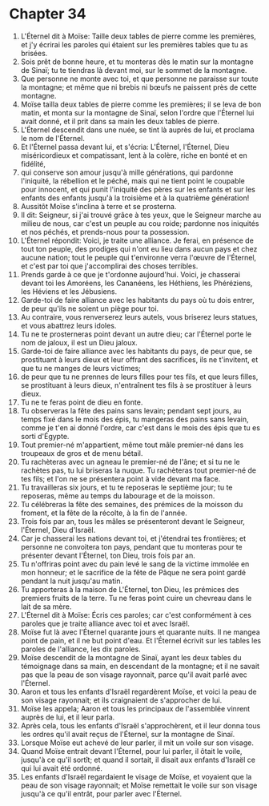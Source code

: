 # Chapter 34

1. L'Éternel dit à Moïse: Taille deux tables de pierre comme les premières, et j'y écrirai les paroles qui étaient sur les premières tables que tu as brisées.
2. Sois prêt de bonne heure, et tu monteras dès le matin sur la montagne de Sinaï; tu te tiendras là devant moi, sur le sommet de la montagne.
3. Que personne ne monte avec toi, et que personne ne paraisse sur toute la montagne; et même que ni brebis ni bœufs ne paissent près de cette montagne.
4. Moïse tailla deux tables de pierre comme les premières; il se leva de bon matin, et monta sur la montagne de Sinaï, selon l'ordre que l'Éternel lui avait donné, et il prit dans sa main les deux tables de pierre.
5. L'Éternel descendit dans une nuée, se tint là auprès de lui, et proclama le nom de l'Éternel.
6. Et l'Éternel passa devant lui, et s'écria: L'Éternel, l'Éternel, Dieu miséricordieux et compatissant, lent à la colère, riche en bonté et en fidélité,
7. qui conserve son amour jusqu'à mille générations, qui pardonne l'iniquité, la rébellion et le péché, mais qui ne tient point le coupable pour innocent, et qui punit l'iniquité des pères sur les enfants et sur les enfants des enfants jusqu'à la troisième et à la quatrième génération!
8. Aussitôt Moïse s'inclina à terre et se prosterna.
9. Il dit: Seigneur, si j'ai trouvé grâce à tes yeux, que le Seigneur marche au milieu de nous, car c'est un peuple au cou roide; pardonne nos iniquités et nos péchés, et prends-nous pour ta possession.
10. L'Éternel répondit: Voici, je traite une alliance. Je ferai, en présence de tout ton peuple, des prodiges qui n'ont eu lieu dans aucun pays et chez aucune nation; tout le peuple qui t'environne verra l'œuvre de l'Éternel, et c'est par toi que j'accomplirai des choses terribles.
11. Prends garde à ce que je t'ordonne aujourd'hui. Voici, je chasserai devant toi les Amoréens, les Cananéens, les Héthiens, les Phéréziens, les Héviens et les Jébusiens.
12. Garde-toi de faire alliance avec les habitants du pays où tu dois entrer, de peur qu'ils ne soient un piège pour toi.
13. Au contraire, vous renverserez leurs autels, vous briserez leurs statues, et vous abattrez leurs idoles.
14. Tu ne te prosterneras point devant un autre dieu; car l'Éternel porte le nom de jaloux, il est un Dieu jaloux.
15. Garde-toi de faire alliance avec les habitants du pays, de peur que, se prostituant à leurs dieux et leur offrant des sacrifices, ils ne t'invitent, et que tu ne manges de leurs victimes;
16. de peur que tu ne prennes de leurs filles pour tes fils, et que leurs filles, se prostituant à leurs dieux, n'entraînent tes fils à se prostituer à leurs dieux.
17. Tu ne te feras point de dieu en fonte.
18. Tu observeras la fête des pains sans levain; pendant sept jours, au temps fixé dans le mois des épis, tu mangeras des pains sans levain, comme je t'en ai donné l'ordre, car c'est dans le mois des épis que tu es sorti d'Égypte.
19. Tout premier-né m'appartient, même tout mâle premier-né dans les troupeaux de gros et de menu bétail.
20. Tu rachèteras avec un agneau le premier-né de l'âne; et si tu ne le rachètes pas, tu lui briseras la nuque. Tu rachèteras tout premier-né de tes fils; et l'on ne se présentera point à vide devant ma face.
21. Tu travailleras six jours, et tu te reposeras le septième jour; tu te reposeras, même au temps du labourage et de la moisson.
22. Tu célébreras la fête des semaines, des prémices de la moisson du froment, et la fête de la récolte, à la fin de l'année.
23. Trois fois par an, tous les mâles se présenteront devant le Seigneur, l'Éternel, Dieu d'Israël.
24. Car je chasserai les nations devant toi, et j'étendrai tes frontières; et personne ne convoitera ton pays, pendant que tu monteras pour te présenter devant l'Éternel, ton Dieu, trois fois par an.
25. Tu n'offriras point avec du pain levé le sang de la victime immolée en mon honneur; et le sacrifice de la fête de Pâque ne sera point gardé pendant la nuit jusqu'au matin.
26. Tu apporteras à la maison de L'Éternel, ton Dieu, les prémices des premiers fruits de la terre. Tu ne feras point cuire un chevreau dans le lait de sa mère.
27. L'Éternel dit à Moïse: Écris ces paroles; car c'est conformément à ces paroles que je traite alliance avec toi et avec Israël.
28. Moïse fut là avec l'Éternel quarante jours et quarante nuits. Il ne mangea point de pain, et il ne but point d'eau. Et l'Éternel écrivit sur les tables les paroles de l'alliance, les dix paroles.
29. Moïse descendit de la montagne de Sinaï, ayant les deux tables du témoignage dans sa main, en descendant de la montagne; et il ne savait pas que la peau de son visage rayonnait, parce qu'il avait parlé avec l'Éternel.
30. Aaron et tous les enfants d'Israël regardèrent Moïse, et voici la peau de son visage rayonnait; et ils craignaient de s'approcher de lui.
31. Moïse les appela; Aaron et tous les principaux de l'assemblée vinrent auprès de lui, et il leur parla.
32. Après cela, tous les enfants d'Israël s'approchèrent, et il leur donna tous les ordres qu'il avait reçus de l'Éternel, sur la montagne de Sinaï.
33. Lorsque Moïse eut achevé de leur parler, il mit un voile sur son visage.
34. Quand Moïse entrait devant l'Éternel, pour lui parler, il ôtait le voile, jusqu'à ce qu'il sortît; et quand il sortait, il disait aux enfants d'Israël ce qui lui avait été ordonné.
35. Les enfants d'Israël regardaient le visage de Moïse, et voyaient que la peau de son visage rayonnait; et Moïse remettait le voile sur son visage jusqu'à ce qu'il entrât, pour parler avec l'Éternel.

